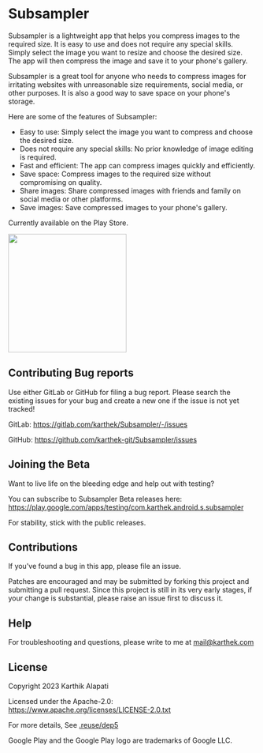 # Subsampler

Subsampler is a lightweight app that helps you compress images to the required size. It is easy to use and does not require any special skills. Simply select the image you want to resize and choose the desired size. The app will then compress the image and save it to your phone's gallery.

Subsampler is a great tool for anyone who needs to compress images for irritating websites with unreasonable size requirements, social media, or other purposes. It is also a good way to save space on your phone's storage.

Here are some of the features of Subsampler:

* Easy to use: Simply select the image you want to compress and choose the desired size.
* Does not require any special skills: No prior knowledge of image editing is required.
* Fast and efficient: The app can compress images quickly and efficiently.
* Save space: Compress images to the required size without compromising on quality.
* Share images: Share compressed images with friends and family on social media or other platforms.
* Save images: Save compressed images to your phone's gallery.

Currently available on the Play Store.

<a href="https://play.google.com/store/apps/details?id=com.karthek.android.s.subsampler" target="_blank">
<img src="https://play.google.com/intl/en_gb/badges/static/images/badges/en_badge_web_generic.png" width=240 />
</a>

## Contributing Bug reports

Use either GitLab or GitHub for filing a bug report.
Please search the existing issues for your bug and create a new one if the issue is not yet tracked!

GitLab:
https://gitlab.com/karthek/Subsampler/-/issues

GitHub:
https://github.com/karthek-git/Subsampler/issues

## Joining the Beta

Want to live life on the bleeding edge and help out with testing?

You can subscribe to Subsampler Beta releases here:
https://play.google.com/apps/testing/com.karthek.android.s.subsampler

For stability, stick with the public releases.

## Contributions

If you've found a bug in this app, please file an issue.

Patches are encouraged and may be submitted by forking this project and
submitting a pull request. Since this project is still in its very early stages,
if your change is substantial, please raise an issue first to discuss it.

## Help

For troubleshooting and questions, please write to me at mail@karthek.com

## License

Copyright 2023 Karthik Alapati

Licensed under the Apache-2.0: https://www.apache.org/licenses/LICENSE-2.0.txt

For more details, See [.reuse/dep5](https://gitlab.com/karthek/Subsampler/-/blob/master/.reuse/dep5)

Google Play and the Google Play logo are trademarks of Google LLC.
